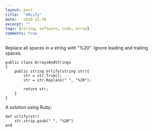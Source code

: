 ```yaml
---
layout: post
title:  "URLify"
date:   2020-12-30
excerpt: ""
tags: [string, software, code, array]
comments: true
---
```

Replace all spaces in a string with "%20". Ignore leading and trailing spaces.

```
public class ArraysAndStrings
{
	public string Urlify(string str){
		str = str.Trim();
		str = str.Replace(" ", "%20");

        return str;
    }
}
```
A solution using Ruby:

```
def urlify(str)
	str.strip.gsub(" ", "%20")
end

```

